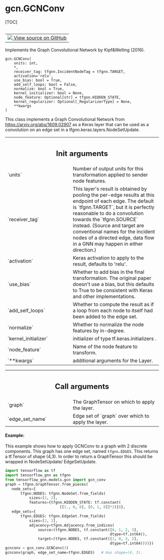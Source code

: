 # gcn.GCNConv

[TOC]

<!-- Insert buttons and diff -->

<table class="tfo-notebook-buttons tfo-api nocontent" align="left">
<td>
  <a target="_blank" href="https://github.com/tensorflow/gnn/tree/master/tensorflow_gnn/models/gcn/gcn_conv.py#L28-L191">
    <img src="https://www.tensorflow.org/images/GitHub-Mark-32px.png" />
    View source on GitHub
  </a>
</td>
</table>

Implements the Graph Convolutional Network by Kipf&Welling (2016).

<pre class="devsite-click-to-copy prettyprint lang-py tfo-signature-link">
<code>gcn.GCNConv(
    units: int,
    *,
    receiver_tag: tfgnn.IncidentNodeTag = tfgnn.TARGET,
    activation=&#x27;relu&#x27;,
    use_bias: bool = True,
    add_self_loops: bool = False,
    normalize: bool = True,
    kernel_initializer: bool = None,
    node_feature: Optional[str] = tfgnn.HIDDEN_STATE,
    kernel_regularizer: Optional[_RegularizerType] = None,
    **kwargs
)
</code></pre>

<!-- Placeholder for "Used in" -->

This class implements a Graph Convolutional Network from
https://arxiv.org/abs/1609.02907 as a Keras layer that can be used as a
convolution on an edge set in a tfgnn.keras.layers.NodeSetUpdate.

<!-- Tabular view -->

 <table class="responsive fixed orange">
<colgroup><col width="214px"><col></colgroup>
<tr><th colspan="2"><h2 class="add-link">Init arguments</h2></th></tr>

<tr>
<td>
`units`<a id="units"></a>
</td>
<td>
Number of output units for this transformation applied to sender
node features.
</td>
</tr><tr>
<td>
`receiver_tag`<a id="receiver_tag"></a>
</td>
<td>
This layer's result is obtained by pooling the per-edge
results at this endpoint of each edge. The default is `tfgnn.TARGET`,
but it is perfectly reasonable to do a convolution towards the
`tfgnn.SOURCE` instead. (Source and target are conventional names for
the incident nodes of a directed edge, data flow in a GNN may happen
in either direction.)
</td>
</tr><tr>
<td>
`activation`<a id="activation"></a>
</td>
<td>
Keras activation to apply to the result, defaults to 'relu'.
</td>
</tr><tr>
<td>
`use_bias`<a id="use_bias"></a>
</td>
<td>
Whether to add bias in the final transformation. The original
paper doesn't use a bias, but this defaults to True to be consistent
with Keras and other implementations.
</td>
</tr><tr>
<td>
`add_self_loops`<a id="add_self_loops"></a>
</td>
<td>
Whether to compute the result as if a loop from each node
to itself had been added to the edge set.
</td>
</tr><tr>
<td>
`normalize`<a id="normalize"></a>
</td>
<td>
Whether to normalize the node features by in-degree.
</td>
</tr><tr>
<td>
`kernel_initializer`<a id="kernel_initializer"></a>
</td>
<td>
initializer of type tf.keras.initializers .
</td>
</tr><tr>
<td>
`node_feature`<a id="node_feature"></a>
</td>
<td>
Name of the node feature to transform.
</td>
</tr><tr>
<td>
`**kwargs`<a id="**kwargs"></a>
</td>
<td>
additional arguments for the Layer.
</td>
</tr>
</table>

<!-- Tabular view -->

 <table class="responsive fixed orange">
<colgroup><col width="214px"><col></colgroup>
<tr><th colspan="2"><h2 class="add-link">Call arguments</h2></th></tr>

<tr>
<td>
`graph`<a id="graph"></a>
</td>
<td>
The GraphTensor on which to apply the layer.
</td>
</tr><tr>
<td>
`edge_set_name`<a id="edge_set_name"></a>
</td>
<td>
Edge set of `graph` over which to apply the layer.
</td>
</tr>
</table>

#### Example:

This example shows how to apply GCNConv to a graph with 2 discrete components.
This graph has one edge set, named `tfgnn.EDGES`. This returns a tf.Tensor of
shape (4,3). In order to return a GraphTensor this should be wrapped in
NodeSetUpdate/ EdgeSetUpdate.

```python
import tensorflow as tf
import tensorflow_gnn as tfgnn
from tensorflow_gnn.models.gcn import gcn_conv
graph = tfgnn.GraphTensor.from_pieces(
   node_sets={
       tfgnn.NODES: tfgnn.NodeSet.from_fields(
           sizes=[2, 2],
           features={tfgnn.HIDDEN_STATE: tf.constant(
                         [[1., 0, 0], [0, 1, 0]]*2)})},
   edge_sets={
       tfgnn.EDGES: tfgnn.EdgeSet.from_fields(
           sizes=[2, 2],
           adjacency=tfgnn.Adjacency.from_indices(
               source=(tfgnn.NODES, tf.constant([0, 1, 2, 3],
                                                dtype=tf.int64)),
               target=(tfgnn.NODES, tf.constant([1, 0, 3, 2],
                                                dtype=tf.int64))))})
gcnconv = gcn_conv.GCNConv(3)
gcnconv(graph, edge_set_name=tfgnn.EDGES)   # Has shape=(4, 3).
```

